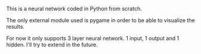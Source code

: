 This is a neural network coded in Python from scratch.

The only external module used is pygame in order to be able to visualize the results.

For now it only supports 3 layer neural network. 1 input, 1 output and 1 hidden. I'll try to extend in the future.
